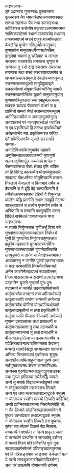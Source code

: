 याज्ञवल्क्यः-   
एते प्रधानस्य गुणास्त्रयः पुरुषसत्तम  
कृत्स्नस्य चैव जगतस्तिष्ठन्त्यनपगास्सदा  
शतधा सहस्रधा चैव तथा शतसहस्रधा  
कोटिशश्च करोत्येष प्रकृत्याऽऽत्मानमात्मना  
सात्विकस्योत्तमं स्थानं राजसस्येह मध्यमम्  
तामसस्याधमं स्थानं प्राहुरध्यात्मचिन्तकाः  
केवलेनेह पुण्येन गतिमूर्ध्वामवाप्नुयात्  
पुण्यपापेन मानुष्यमधर्मेणाप्यधोगतिम्  
द्वन्द्वमेषां त्रयाणां तु सन्निपातं च तत्त्वतः  
सत्त्वस्य रजसश्चैव तमसश्च शृणुष्व मे  
सत्त्वस्य तु रजो द्वन्द्वं रजसश्च तमस्तथा  
तमसश्च तथा सत्त्वं सत्त्वस्याव्यक्तमेव च  
अध्यक्तस्सत्वसंयुक्तो देवलोकमवाप्नुयात्  
रजस्सत्त्वसमायुक्तो मानुषेषूपपद्यते  
रजस्तमोभ्यां संयुक्तस्तिर्यग्योनिषु जायते  
रजस्सत्त्वतमोभिश्च युक्तो मानुषमाप्नुयात्  
पुण्यपापविमुक्तानां स्थानमाहुर्महात्मनाम्  
शाश्वतं चाव्ययं चैवमचलं चाक्षरं च ह  
ज्ञानिनां सम्भवं श्रेष्ठं स्थानमव्रणमच्युतम्  
अतीन्द्रियमबीजं च जन्ममृत्युतमोनुदम्  
अव्यक्तस्थं परं यत्तत्पृष्टस्तेऽहं नराधिप  
स एष प्रकृतिस्थो हि तत्स्थ इत्यभिधीयते  
अचेतनश्चैव मतः प्रकृतिस्थश्च पार्थिव  
एतेनाधिष्ठितश्चैव सृजते संहरत्यपि  
जनकः-   
अनादिनिधनावेतावुभावेव महामने  
अमूर्तिमन्तावचलावप्रकम्प्यौ गुणागुणौ  
अग्राह्यावृषिशार्दूल कथमेको ह्यचेतनः  
चेतनावांस्तथा चैकः क्षेत्रज्ञ इति भाषितः  
त्वं हि विप्रेन्द्र कार्त्स्न्येन मोक्षधर्ममुपाससे  
साकल्यं मोक्षधर्मस्य श्रोतुमिच्छामि तत्त्वतः  
निस्तत्त्वं केवलत्वं च विनाभावं तथैव च  
दैवतानि च मे ब्रूहि देहं यान्याश्रितानि वै  
तथैवोत्क्रमणस्स्थानं देहिनो वै वियुज्यतः  
कालेन यद्धि प्राप्नोति स्थानं तद्ब्रूहि मेऽनघ  
साङ्ख्यज्ञानं च तत्त्वेन पृथग्योगं तथैव च  
अरिष्टानि च तत्त्वानि वक्तुमर्हसि सत्तम  
विदितं सर्वमेतत्ते पाणावामलकं यथा   
याज्ञवल्क्यः-   
न शक्यो निर्गुणस्तात गुणीकर्तुं विशां पते  
गुणवांश्चाप्यगुणवान्यथातत्त्वं निबोध मे  
गुणी हि गुणवानेव निर्गुणश्चागुणस्तथा  
प्राहुरेवं महात्मानो मुनयस्तत्त्वदर्शिनः  
गुणस्वभावस्त्वव्यक्तो गुणानेवाभिवर्तते  
उपयुङ्क्ते च तानेव स चैवाज्ञस्स्वभावतः  
अव्यक्तस्तु न जानीते पुरुषोऽज्ञस्स्वभावतः  
न मत्तः परमस्तीति नित्यमेवाभिमन्यते  
अनेन कारणेनैतदव्यक्तं स्यादचेतनम्  
नित्यत्वादक्षरत्वाच्च क्षराणां तत्त्वतोऽन्यथा  
यदज्ञानेन कुरुते गुणसर्गं पुनः पुनः  
यदात्मानं न जानीते तदव्यक्तमिहोच्यते  
कर्तृत्वाच्चैव तत्त्वानां तत्त्वधर्मीत्यथोच्यते  
कर्तृत्वाच्चापि सर्गाणां सर्गधर्मी तथोच्यते  
कर्तृत्वाच्चैव योगीनां योगधर्मीत्यथोच्यते  
कर्तृत्वात्प्रकृतीनां च तथा प्रकृतिधर्मि वै  
कर्तृत्वाच्चापि बीजानां बीजधर्मी तथोच्यते  
गुणानां प्रसवत्वाच्च तथा प्रसवधर्मी च  
कर्तृत्वात्प्रलयानां तु तथा प्रलयधर्मि च  
कर्तृत्वात्भावनानां तु तथा प्रभवधर्मि च  
बीजत्वात्प्रकृतित्वाच्च प्रलयत्वात्तथैव च  
उपेक्षितत्वादन्यत्वादभिमानाच्च केवलम्  
मन्यन्ते यतयस्सिद्धा अध्यात्मज्ञा गतज्वराः  
अनित्यं नित्यमव्यक्तं एवमेतच्च शुश्रुमः  
अव्यक्तैकत्वमित्याहुर्नानात्वं पुरुषे तथा  
सर्वभूतदयावन्तः केवलं ज्ञानमास्थिताः  
अन्यस्स पुरुषोऽव्यक्तादध्रुवाद्ध्रुवसञ्ज्ञकः  
यथा मुञ्ज इषीकायां तथैवैतद्धि जायते  
अन्यं तु मशकं विद्यादन्यच्चोदुम्बरं तथा  
न चोदुम्बरसंयोगे मशकस्तत्र लिप्यते  
अन्य एव तथा मत्स्यस्तथाऽन्यदुदकं स्मृतम्  
न चोदकस्य स्पर्शेन मत्स्यो लिप्यति कर्हिचित्  
अन्यो ह्यग्निरुखाऽप्यन्या नित्यमेवमवेहि भोः  
न चैव लिप्यते सोऽग्निरुखासंस्पर्शनेन वै  
पुष्करं त्वन्यदेवात्र तथाऽन्यदुदकं स्मृतम्  
न चोदकस्य स्पर्शेन लिप्यते तत्र पुष्करम्  
एतेषां सह संवासं विवासं चैव नित्यशः  
याथातथैनं पश्यन्ति न नित्यं प्राकृता जनाः  
ये त्वन्यथैनं पश्यन्ति न सम्यक्तेषु दर्शनम्  
ते व्यक्तं निरयं घोरं प्रविशन्ति पुनः पुनः  
साङ्ख्यदर्शनमेतत्ते परिसङ्ख्यातमुत्तमम्  
एवं हि परिसङ्ख्याय साङ्ख्याः केवलतां गताः  
ये त्वन्ये तत्त्वकुशलास्तेषामेतन्निदर्शनम्  
अतः परं प्रवक्ष्यामि योगानामपि दर्शनम्   
